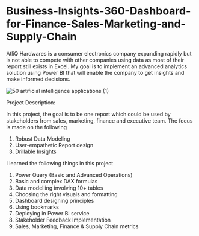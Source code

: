 # Business-Insights-360-Dashboard-for-Finance-Sales-Marketing-and-Supply-Chain
AtliQ Hardwares is a consumer electronics company expanding rapidly but is not able to compete with other companies using data as most of their report still exists in Excel. My goal is to implement an advanced analytics solution using Power BI that will enable the company to get insights and make informed decisions.

![50 artıfıcıal ıntellıgence applıcatıons (1)](https://github.com/Shankeykapasia/Business-Insights-360-Dashboard-for-Finance-Sales-Marketing-and-Supply-Chain/assets/140109263/b73fd2b2-69f9-49bf-b29f-1812358a3cf4)


Project Description: 

In this project, the goal is to be one report which could be used by stakeholders from sales, marketing, finance and executive team. The focus is made on the following

1. Robust Data Modeling
2. User-empathetic Report design
3. Drillable Insights

I learned the following things in this project

1. Power Query (Basic and Advanced Operations) 
2. Basic and complex DAX formulas
3. Data modelling involving 10+ tables
4. Choosing the right visuals and formatting
5. Dashboard designing principles
6. Using bookmarks
7. Deploying in Power BI service
8. Stakeholder Feedback Implementation
9. Sales, Marketing, Finance & Supply Chain metrics
